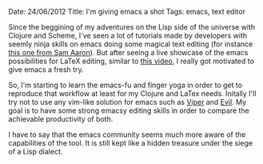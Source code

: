 Date: 24/06/2012
Title: I'm giving emacs a shot
Tags: emacs, text editor

Since the beggining of my adventures on the Lisp side of the universe with Clojure and Scheme,
I've seen a lot of tutorials made by developers with seemly ninja skills on emacs doing some
magical text editing (for instance [this one from Sam Aaron](http://vimeo.com/22798433)).
But after seeing a live showcase of the emacs possibilities for LaTeX editing, similar to 
[this video](http://www.youtube.com/watch?v=LJgOWxwrEMw), I really got motivated to give emacs
a fresh try.

So, I'm starting to learn the emacs-fu and finger yoga in order to get to reproduce that workflow
at least for my Clojure and LaTex needs. Initally I'll try not to use any vim-like solution for emacs
such as [Viper](http://emacswiki.org/emacs/ViperMode) and [Evil](http://emacswiki.org/emacs/Evil).
My goal is to have some strong emacsy editing skills in order to compare the achievable productivity of both.

I have to say that the emacs community seems much more aware of the capabilities of the tool. It is
still kept like a hidden treasure under the siege of a Lisp dialect.

